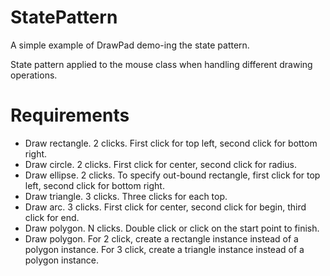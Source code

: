 StatePattern
============

A simple example of DrawPad demo-ing the state pattern.

State pattern applied to the mouse class when handling different drawing operations.

Requirements
============
* Draw rectangle.
	2 clicks.
	First click for top left, second click for bottom right.
* Draw circle. 
	2 clicks.
	First click for center, second click for radius.
* Draw ellipse.
	2 clicks. 
	To specify out-bound rectangle, first click for top left, second click for bottom right.
* Draw triangle.
	3 clicks. 
	Three clicks for each top.
* Draw arc. 
	3 clicks.
	First click for center, second click for begin, third click for end.
* Draw polygon. 
	N clicks.
	Double click or click on the start point to finish.
* Draw polygon.
	For 2 click, create a rectangle instance instead of a polygon instance.
	For 3 click, create a triangle instance instead of a polygon instance.
	